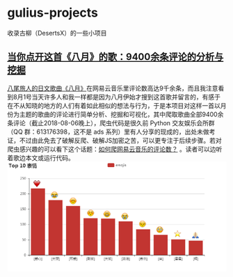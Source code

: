 # gulius-projects
收录古柳（DesertsX）的一些小项目

## [当你点开这首《八月》的歌：9400余条评论的分析与挖掘](https://zhuanlan.zhihu.com/p/41516392) 
[八尾旅人的日文歌曲《八月》](https://music.163.com/#/song?id=29450761)在网易云音乐里评论数高达9千余条，而且我注意看到8月1号当天许多人和我一样都是因为八月伊始才搜到这首歌并留言的，有感于在不从知晓的地方的人们有着如此相似的想法与行为，于是本项目对这样一首以月份为主题的歌曲的评论进行简单分析、挖掘和可视化，其中爬取歌曲全部9400余条评论（截止2018-08-06晚上），爬虫代码是很久前 Python 交友娱乐会所群（QQ 群：613176398，这不是 ads 系列）里有人分享的现成的，出处未做考证，不过由此免去了破解反爬、破解JS加密之苦，可以更专注于后续步骤。若对爬虫感兴趣的可以看下这个话题：[如何爬网易云音乐的评论数？](https://www.zhihu.com/question/36081767/answer/140287795) 。读者可以边听着歌边本文或运行代码。
<img src='1_Netease_Music_Comment_Spider/images/Top10_emojis_combine.png'>
